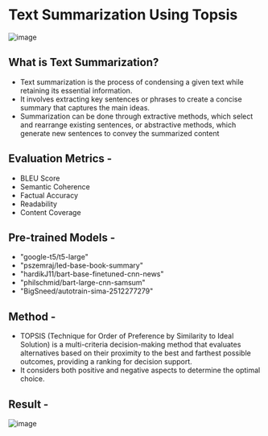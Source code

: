 # Text Summarization Using Topsis

![image](https://github.com/akshayk2305/Text_Summarization_topsis/assets/97044134/7620f2a8-9bef-4cbd-9f3b-7e3b67610d2f)

## What is Text Summarization?
- Text summarization is the process of condensing a given text while retaining its essential information. 
- It involves extracting key sentences or phrases to create a concise summary that captures the main ideas. 
- Summarization can be done through extractive methods, which select and rearrange existing sentences, or abstractive methods, which generate new sentences to convey the summarized content

## Evaluation Metrics - 
- BLEU Score
- Semantic Coherence
- Factual Accuracy
- Readability
- Content Coverage
  
## Pre-trained Models -
- "google-t5/t5-large"
- "pszemraj/led-base-book-summary"
- "hardikJ11/bart-base-finetuned-cnn-news"
- "philschmid/bart-large-cnn-samsum"
- "BigSneed/autotrain-sima-2512277279"
  
## Method -
- TOPSIS (Technique for Order of Preference by Similarity to Ideal Solution) is a multi-criteria decision-making method that evaluates alternatives based on their proximity to the best and farthest possible outcomes, providing a ranking for decision support. 
- It considers both positive and negative aspects to determine the optimal choice.

## Result -
![image](https://github.com/akshayk2305/Text_Summarization_topsis/assets/97044134/607daec7-439a-4072-940a-0d13df7c530a)

